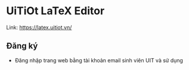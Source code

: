 # UiTiOt LaTeX Editor

Link: https://latex.uitiot.vn/

## Đăng ký

- Đăng nhập trang web bằng tài khoản email sinh viên UIT và sử dụng